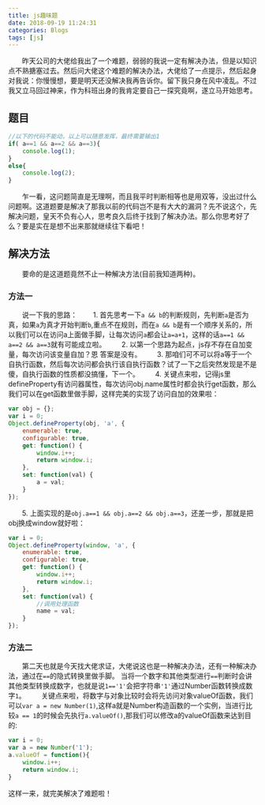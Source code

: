 ```yaml
---
title: js趣味题
date: 2018-09-19 11:24:31
categories: Blogs
tags: [js]
---
```

&emsp;&emsp;昨天公司的大佬给我出了一个难题，弱弱的我说一定有解决办法，但是以知识点不熟搪塞过去。然后问大佬这个难题的解决办法，大佬给了一点提示，然后起身对我说：你慢慢想，要是明天还没解决我再告诉你。留下我只身在风中凌乱。不过我又立马回过神来，作为科班出身的我肯定要自己一探究竟啊，遂立马开始思考。<!--more-->
## 题目
```javascript
//以下的代码不能动，以上可以随意发挥，最终需要输出1
if( a==1 && a==2 && a==3){
	console.log(1);
}
else{
	console.log(2);
}
```
&emsp;&emsp;乍一看，这问题简直是无理啊，而且我平时判断相等也是用双等，没出过什么问题啊。这道题要是解决了那我以前的代码岂不是有大大的漏洞？先不说这个，先解决问题，皇天不负有心人，思考良久后终于找到了解决办法。那么你思考好了么？要是实在是想不出来那就继续往下看吧！
## 解决方法
&emsp;&emsp;要命的是这道题竟然不止一种解决方法(目前我知道两种)。
### 方法一
&emsp;&emsp;说一下我的思路：
&emsp;&emsp;1. 首先思考一下`a && b`的判断规则，先判断`a`是否为真，如果`a`为真才开始判断`b`,重点不在规则，而在`a && b`是有一个顺序关系的，所以我们可以在访问a上面做手脚，让每次访问`a`都会让`a=a+1`，这样的话`a==1 && a==2 && a==3`就有可能成立啦。
&emsp;&emsp;2. 以第一个思路为起点，js存不存在自加变量，每次访问该变量自加？恩 答案是没有。
&emsp;&emsp;3. 那咱们可不可以将a等于一个自执行函数，然后每次访问都会执行该自执行函数？试了一下之后突然发现是不是傻，自执行函数的性质都没搞懂，下一个。
&emsp;&emsp;4. 关键点来啦，记得js里defineProperty有访问器属性，每次访问obj.name属性时都会执行get函数，那么我们可以在get函数里做手脚，这样完美的实现了访问自加的效果啦：
```javascript
var obj = {};
var i = 0;
Object.defineProperty(obj, 'a', {
    enumerable: true,
    configurable: true,
    get: function() {
    	window.i++;
        return window.i;
    },
    set: function(val) {
        a = val;
    }
});
```
&emsp;&emsp;5. 上面实现的是`obj.a==1 && obj.a==2 && obj.a==3`，还差一步，那就是把obj换成window就好啦：
```javascript
var i = 0;
Object.defineProperty(window, 'a', {
    enumerable: true,
    configurable: true,
    get: function() {
		window.i++;
		return window.i;
    },
    set: function(val) {
        //调用处理函数
        name = val;
    }
});
```
### 方法二
&emsp;&emsp;第二天也就是今天找大佬求证，大佬说这也是一种解决办法，还有一种解决办法，通过在`==`的隐式转换里做手脚。 当将一个数字和其他类型进行`==`判断时会讲其他类型转换成数字，也就是说`1=='1'`会把字符串`'1'`通过Number函数转换成数字`1`。
&emsp;&emsp;关键点来啦，将数字与对象比较时会将先访问对象valueOf函数，我们可以`var a = new Number(1)`,这样a就是Number构造函数的一个实例，当进行比较`a == 1`的时候会先执行`a.valueOf()`,那我们可以修改a的valueOf函数来达到目的:
```javascript
var i = 0;
var a = new Number('1');
a.valueOf = function(){
	window.i++;
	return window.i;
}
```

这样一来，就完美解决了难题啦！